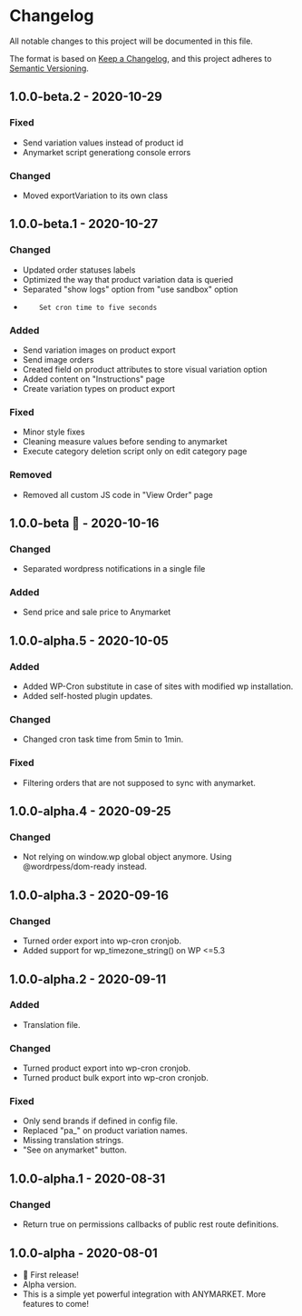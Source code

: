 # Changelog

All notable changes to this project will be documented in this file.

The format is based on [Keep a Changelog](https://keepachangelog.com/en/1.0.0/),
and this project adheres to [Semantic Versioning](https://semver.org/spec/v2.0.0.html).

## 1.0.0-beta.2 - 2020-10-29

### Fixed

-   Send variation values instead of product id
-   Anymarket script generationg console errors

### Changed

-   Moved exportVariation to its own class

## 1.0.0-beta.1 - 2020-10-27

### Changed

-   Updated order statuses labels
-   Optimized the way that product variation data is queried
-   Separated "show logs" option from "use sandbox" option
-         Set cron time to five seconds

### Added

-   Send variation images on product export
-   Send image orders
-   Created field on product attributes to store visual variation option
-   Added content on "Instructions" page
-   Create variation types on product export

### Fixed

-   Minor style fixes
-   Cleaning measure values before sending to anymarket
-   Execute category deletion script only on edit category page

### Removed

-   Removed all custom JS code in "View Order" page

## 1.0.0-beta 🎉 - 2020-10-16

### Changed

-   Separated wordpress notifications in a single file

### Added

-   Send price and sale price to Anymarket

## 1.0.0-alpha.5 - 2020-10-05

### Added

-   Added WP-Cron substitute in case of sites with modified wp installation.
-   Added self-hosted plugin updates.

### Changed

-   Changed cron task time from 5min to 1min.

### Fixed

-   Filtering orders that are not supposed to sync with anymarket.

## 1.0.0-alpha.4 - 2020-09-25

### Changed

-   Not relying on window.wp global object anymore. Using @wordrpess/dom-ready instead.

## 1.0.0-alpha.3 - 2020-09-16

### Changed

-   Turned order export into wp-cron cronjob.
-   Added support for wp_timezone_string() on WP <=5.3

## 1.0.0-alpha.2 - 2020-09-11

### Added

-   Translation file.

### Changed

-   Turned product export into wp-cron cronjob.
-   Turned product bulk export into wp-cron cronjob.

### Fixed

-   Only send brands if defined in config file.
-   Replaced "pa\_" on product variation names.
-   Missing translation strings.
-   "See on anymarket" button.

## 1.0.0-alpha.1 - 2020-08-31

### Changed

-   Return true on permissions callbacks of public rest route definitions.

## 1.0.0-alpha - 2020-08-01

-   🎉 First release!
-   Alpha version.
-   This is a simple yet powerful integration with ANYMARKET. More features to come!

